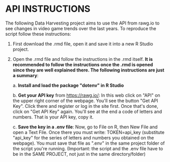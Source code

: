 # API INSTRUCTIONS

The following Data Harvesting project aims to use the API from rawg.io to see changes in video game trends over the last years. To reproduce the script follow these instructions:

1. First download the .rmd file, open it and save it into a new R Studio project.

2. Open the .rmd file and follow the instructions in the .rmd itself. **It is recommended to follow the instructions once the .rmd is opened since they are well explained there. The following instructions are just a summary**:
   
     a. **Install and load the package "dotenv" in R Studio**

     b. **Get your API key** from <https://rawg.io/>: In this web click on "API" on the upper right corner of the webpage. You'll see the button "Get API Key". Click there and register or log in the site first. Once that's done, click on "Get API Key" again. You'll see at the end a code of letters and numbers. That is your API key, copy it.
   
    c. **Save the key in a .env file**: Now, go to File on R, then New File and open a Text File. Once there you must write: TOKEN=api_key (substitute "api_key" for the series of letters and numbers you obtained on the webpage). You must save that file as ".env" in the same project folder of the script you're running. (Important: the script and the .env file have to be in the SAME PROJECT, not just in the same directory/folder)


